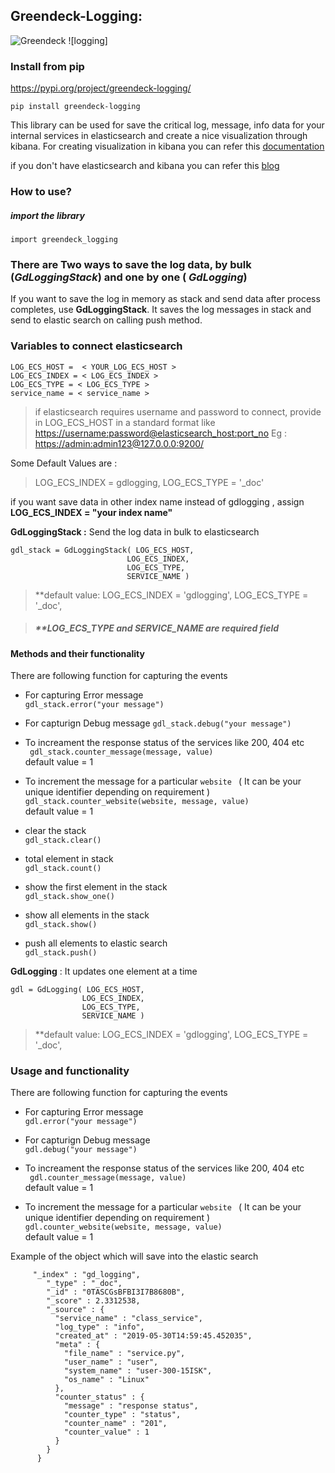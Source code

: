 Greendeck-Logging:
---
![Greendeck](https://greendeck-cdn.s3.ap-south-1.amazonaws.com/dumps/gd_transparent_blue_bg.png)  ![logging]

### Install from pip
https://pypi.org/project/greendeck-logging/

```pip install greendeck-logging```

This library can be used for save the critical log, message, info data for your internal services in elasticsearch and create a nice visualization through kibana.
For creating  visualization in kibana you can refer this  [documentation](https://www.elastic.co/guide/en/kibana/current/createvis.html)

if you don't have elasticsearch and kibana you can refer this  [blog](https://www.elastic.co/guide/en/elastic-stack/current/installing-elastic-stack.html)

### How to use?
##### import the library
```import greendeck_logging```

### There are Two ways to save the log data, by bulk (*GdLoggingStack*) and one by one ( *GdLogging*)

If you want to save the log in memory as stack and send data after process completes, use **GdLoggingStack**. It saves the log messages in stack and send to elastic search on calling push method.

### Variables to connect elasticsearch

    LOG_ECS_HOST =  < YOUR_LOG_ECS_HOST >
    LOG_ECS_INDEX = < LOG_ECS_INDEX >
    LOG_ECS_TYPE = < LOG_ECS_TYPE >
    service_name = < service_name >

>  if elasticsearch requires username and password to connect, provide in LOG_ECS_HOST in a standard format like  [https://username:password@elasticsearch_host:port_no]() Eg : [https://admin:admin123@127.0.0.0:9200/]()


Some Default Values are :
> LOG_ECS_INDEX = gdlogging,  LOG_ECS_TYPE  = '_doc'

if you want save data in other index name instead of gdlogging , assign  **LOG_ECS_INDEX = "your index name"**

**GdLoggingStack :**  Send the log data in bulk to elasticsearch
```
gdl_stack = GdLoggingStack( LOG_ECS_HOST,
                          LOG_ECS_INDEX,
                          LOG_ECS_TYPE,
                          SERVICE_NAME )
```
> **default value:
      LOG_ECS_INDEX = 'gdlogging',
      LOG_ECS_TYPE = '_doc',

> ##### **LOG_ECS_TYPE and SERVICE_NAME are required field


#### Methods and their functionality

There are following function for capturing the events

- For capturing Error message  
` gdl_stack.error("your message") `

- For capturign Debug message
` gdl_stack.debug("your message") `  

- To increament the response status of the services like 200, 404 etc   
` gdl_stack.counter_message(message, value)`  
default value = 1  

- To increment the  message  for a particular ```website ```  ( It can be your unique identifier depending on requirement )
`gdl_stack.counter_website(website, message, value)`  
default value = 1

- clear the stack  
`gdl_stack.clear()`  

- total element in stack  
`gdl_stack.count()`  

- show the first element in the stack  
`gdl_stack.show_one()`  

- show all elements in the stack  
`gdl_stack.show()`  

- push all elements to elastic search  
`gdl_stack.push()`  

**GdLogging** : It updates one element at a time

```
gdl = GdLogging( LOG_ECS_HOST,
                LOG_ECS_INDEX,
                LOG_ECS_TYPE,
                SERVICE_NAME )
```

> **default value:
      LOG_ECS_INDEX = 'gdlogging',
      LOG_ECS_TYPE = '_doc',

### Usage and functionality  

There are following function for capturing the events  

- For capturing Error message   
`gdl.error("your message") `  

- For capturign Debug message  
` gdl.debug("your message") `  

- To increament the response status of the services like 200, 404 etc  
` gdl.counter_message(message, value)`  
default value = 1  

- To increment the  message  for a particular ```website ```  ( It can be your unique identifier depending on requirement )   
`gdl.counter_website(website, message, value)`  
default value = 1   

Example of the object which will save into the elastic search

         "_index" : "gd_logging",
            "_type" : "_doc",
            "_id" : "0TASCGsBFBI3I7B8680B",
            "_score" : 2.3312538,
            "_source" : {
              "service_name" : "class_service",
              "log_type" : "info",
              "created_at" : "2019-05-30T14:59:45.452035",
              "meta" : {
                "file_name" : "service.py",
                "user_name" : "user",
                "system_name" : "user-300-15ISK",
                "os_name" : "Linux"
              },
              "counter_status" : {  
                "message" : "response status",
                "counter_type" : "status",
                "counter_name" : "201",
                "counter_value" : 1
              }
            }
          }
